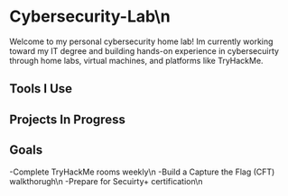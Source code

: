 # Cybersecurity-Lab\n
Welcome to my personal cybersecurity home lab!
Im currently working toward my IT degree and building hands-on experience in cybersecuirty through home labs, virtual machines, and platforms like TryHackMe.

## Tools I Use

## Projects In Progress

## Goals
-Complete TryHackMe rooms weekly\n
-Build a Capture the Flag (CFT) walkthorugh\n
-Prepare for Secuirty+ certification\n
